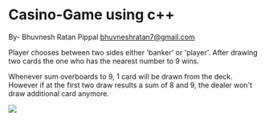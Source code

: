 # Casino-Game using c++
By- Bhuvnesh Ratan Pippal 
bhuvneshratan7@gmail.com

Player chooses between two sides either
'banker' or 'player'. After drawing two cards the one
who has the nearest number to 9 wins.

Whenever sum overboards to 9, 1 card will be drawn
from the deck. However if at the first two draw
results a sum of 8 and 9, the dealer won't draw
additional card anymore.

![](game.PNG)
